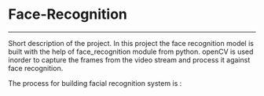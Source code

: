 # Face-Recognition
***
Short description of the project.
In this project the face recognition model is built with the help of face_recognition module from python.
openCV is used inorder to capture the frames from the video stream and process it against face recognition.

The process for building facial recognition system is : 
